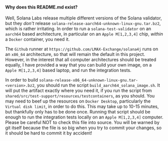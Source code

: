 #### Why does this README.md exist?

Well, Solana Labs release multiple different versions of the Solana validator, but they _don't_ release
 `solana-release-aarch64-unknown-linux-gnu.tar.bz2`, which is rather irritating. In order
to run a `solana-test-validator` on an `aarch64` based architecture, 
in particular on an `Apple M[1,2,3,4]` chip, _within_ a `Docker` container, you need it.  

The `Github` runner at `https://github.com/LMAX-Exchange/solana4j` runs on an `x86_64` architecture, so that will remain the default in this project. However, 
in the interest that all computer architectures should be treated equally, I have provided a way that you can build your own
image, on a `Apple M[1,2,3,4]` based laptop, and run the integration tests.

In order to build `solana-release-x86_64-unknown-linux-gnu.tar-<version>.bz2`, you should run the script `build_aarch64_solana_image.sh`. It will put the artifact exactly where you need
it, if you run the script from `shared/src/test-support/resources/testcontainers`, as you should. You may need to beef up the resources on 
`Docker Desktop`, particularly the `Virtual disk limit`, in order to do this. This may take up to 10-15 minutes, but thankfully only has to be done once.
Running that script should be enough to run the integration tests locally on an `Apple M[1,2,3,4]` computer. Please be careful NOT to check 
this file into source. You will be warned by git itself because the file is so big when you try to commit your changes, so it should be hard to commit it by accident!